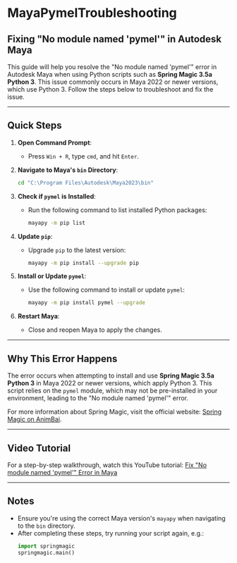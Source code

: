 # MayaPymelTroubleshooting

## Fixing "No module named 'pymel'" in Autodesk Maya

This guide will help you resolve the "No module named 'pymel'" error in Autodesk Maya when using Python scripts such as **Spring Magic 3.5a Python 3**. This issue commonly occurs in Maya 2022 or newer versions, which use Python 3. Follow the steps below to troubleshoot and fix the issue.

---

## Quick Steps

1. **Open Command Prompt**:
   - Press `Win + R`, type `cmd`, and hit `Enter`.

2. **Navigate to Maya's `bin` Directory**:
   ```bash
   cd "C:\Program Files\Autodesk\Maya2023\bin"
   ```

3. **Check if `pymel` is Installed**:
   - Run the following command to list installed Python packages:
     ```bash
     mayapy -m pip list
     ```

4. **Update `pip`**:
   - Upgrade `pip` to the latest version:
     ```bash
     mayapy -m pip install --upgrade pip
     ```

5. **Install or Update `pymel`**:
   - Use the following command to install or update `pymel`:
     ```bash
     mayapy -m pip install pymel --upgrade
     ```

6. **Restart Maya**:
   - Close and reopen Maya to apply the changes.

---

## Why This Error Happens
The error occurs when attempting to install and use **Spring Magic 3.5a Python 3** in Maya 2022 or newer versions, which apply Python 3. This script relies on the `pymel` module, which may not be pre-installed in your environment, leading to the "No module named 'pymel'" error.

For more information about Spring Magic, visit the official website: [Spring Magic on AnimBai](https://animbai.com/2017/10/28/spring-magic/).

---

## Video Tutorial
For a step-by-step walkthrough, watch this YouTube tutorial: [Fix "No module named 'pymel'" Error in Maya](https://youtu.be/uOn_EUFJnSU)

---

## Notes
- Ensure you're using the correct Maya version's `mayapy` when navigating to the `bin` directory.
- After completing these steps, try running your script again, e.g.:
  ```python
  import springmagic
  springmagic.main()
  ```
